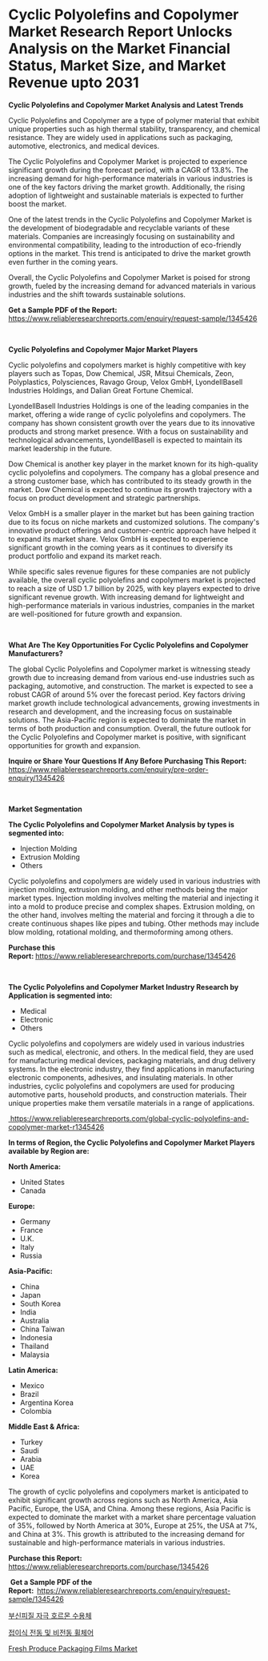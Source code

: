 <p><h1>Cyclic Polyolefins and Copolymer Market Research Report Unlocks Analysis on the Market Financial Status, Market Size, and Market Revenue upto 2031</h1></p><p><strong>Cyclic Polyolefins and Copolymer Market Analysis and Latest Trends</strong></p>
<p><p>Cyclic Polyolefins and Copolymer are a type of polymer material that exhibit unique properties such as high thermal stability, transparency, and chemical resistance. They are widely used in applications such as packaging, automotive, electronics, and medical devices.</p><p>The Cyclic Polyolefins and Copolymer Market is projected to experience significant growth during the forecast period, with a CAGR of 13.8%. The increasing demand for high-performance materials in various industries is one of the key factors driving the market growth. Additionally, the rising adoption of lightweight and sustainable materials is expected to further boost the market.</p><p>One of the latest trends in the Cyclic Polyolefins and Copolymer Market is the development of biodegradable and recyclable variants of these materials. Companies are increasingly focusing on sustainability and environmental compatibility, leading to the introduction of eco-friendly options in the market. This trend is anticipated to drive the market growth even further in the coming years.</p><p>Overall, the Cyclic Polyolefins and Copolymer Market is poised for strong growth, fueled by the increasing demand for advanced materials in various industries and the shift towards sustainable solutions.</p></p>
<p><strong>Get a Sample PDF of the Report:&nbsp;</strong> <a href="https://www.reliableresearchreports.com/enquiry/request-sample/1345426">https://www.reliableresearchreports.com/enquiry/request-sample/1345426</a></p>
<p>&nbsp;</p>
<p><strong>Cyclic Polyolefins and Copolymer Major Market Players</strong></p>
<p><p>Cyclic polyolefins and copolymers market is highly competitive with key players such as Topas, Dow Chemical, JSR, Mitsui Chemicals, Zeon, Polyplastics, Polysciences, Ravago Group, Velox GmbH, LyondellBasell Industries Holdings, and Dalian Great Fortune Chemical. </p><p>LyondellBasell Industries Holdings is one of the leading companies in the market, offering a wide range of cyclic polyolefins and copolymers. The company has shown consistent growth over the years due to its innovative products and strong market presence. With a focus on sustainability and technological advancements, LyondellBasell is expected to maintain its market leadership in the future.</p><p>Dow Chemical is another key player in the market known for its high-quality cyclic polyolefins and copolymers. The company has a global presence and a strong customer base, which has contributed to its steady growth in the market. Dow Chemical is expected to continue its growth trajectory with a focus on product development and strategic partnerships.</p><p>Velox GmbH is a smaller player in the market but has been gaining traction due to its focus on niche markets and customized solutions. The company's innovative product offerings and customer-centric approach have helped it to expand its market share. Velox GmbH is expected to experience significant growth in the coming years as it continues to diversify its product portfolio and expand its market reach.</p><p>While specific sales revenue figures for these companies are not publicly available, the overall cyclic polyolefins and copolymers market is projected to reach a size of USD 1.7 billion by 2025, with key players expected to drive significant revenue growth. With increasing demand for lightweight and high-performance materials in various industries, companies in the market are well-positioned for future growth and expansion.</p></p>
<p>&nbsp;</p>
<p><strong>What Are The Key Opportunities For Cyclic Polyolefins and Copolymer Manufacturers?</strong></p>
<p><p>The global Cyclic Polyolefins and Copolymer market is witnessing steady growth due to increasing demand from various end-use industries such as packaging, automotive, and construction. The market is expected to see a robust CAGR of around 5% over the forecast period. Key factors driving market growth include technological advancements, growing investments in research and development, and the increasing focus on sustainable solutions. The Asia-Pacific region is expected to dominate the market in terms of both production and consumption. Overall, the future outlook for the Cyclic Polyolefins and Copolymer market is positive, with significant opportunities for growth and expansion.</p></p>
<p><strong>Inquire or Share Your Questions If Any Before Purchasing This Report:</strong> <a href="https://www.reliableresearchreports.com/enquiry/pre-order-enquiry/1345426">https://www.reliableresearchreports.com/enquiry/pre-order-enquiry/1345426</a></p>
<p>&nbsp;</p>
<p><strong>Market Segmentation</strong></p>
<p><strong>The Cyclic Polyolefins and Copolymer Market Analysis by types is segmented into:</strong></p>
<p><ul><li>Injection Molding</li><li>Extrusion Molding</li><li>Others</li></ul></p>
<p><p>Cyclic polyolefins and copolymers are widely used in various industries with injection molding, extrusion molding, and other methods being the major market types. Injection molding involves melting the material and injecting it into a mold to produce precise and complex shapes. Extrusion molding, on the other hand, involves melting the material and forcing it through a die to create continuous shapes like pipes and tubing. Other methods may include blow molding, rotational molding, and thermoforming among others.</p></p>
<p><strong>Purchase this Report:&nbsp;</strong><a href="https://www.reliableresearchreports.com/purchase/1345426">https://www.reliableresearchreports.com/purchase/1345426</a></p>
<p>&nbsp;</p>
<p><strong>The Cyclic Polyolefins and Copolymer Market Industry Research by Application is segmented into:</strong></p>
<p><ul><li>Medical</li><li>Electronic</li><li>Others</li></ul></p>
<p><p>Cyclic polyolefins and copolymers are widely used in various industries such as medical, electronic, and others. In the medical field, they are used for manufacturing medical devices, packaging materials, and drug delivery systems. In the electronic industry, they find applications in manufacturing electronic components, adhesives, and insulating materials. In other industries, cyclic polyolefins and copolymers are used for producing automotive parts, household products, and construction materials. Their unique properties make them versatile materials in a range of applications.</p></p>
<p><a href="https://www.reliableresearchreports.com/global-cyclic-polyolefins-and-copolymer-market-r1345426">&nbsp;https://www.reliableresearchreports.com/global-cyclic-polyolefins-and-copolymer-market-r1345426</a></p>
<p><strong>In terms of Region, the Cyclic Polyolefins and Copolymer Market Players available by Region are:</strong></p>
<p>
    <p> <strong> North America: </strong>
        <ul>
            <li>United States</li>
            <li>Canada</li>
        </ul>
        </p> 
    <p> <strong> Europe: </strong>
        <ul>
            <li>Germany</li>
            <li>France</li>
            <li>U.K.</li>
            <li>Italy</li>
            <li>Russia</li>
        </ul>
        </p> 
    <p> <strong> Asia-Pacific: </strong>
        <ul>
            <li>China</li>
            <li>Japan</li>
            <li>South Korea</li>
            <li>India</li>
            <li>Australia</li>
            <li>China Taiwan</li>
            <li>Indonesia</li>
            <li>Thailand</li>
            <li>Malaysia</li>
        </ul>
        </p> 
    <p> <strong> Latin America: </strong>
        <ul>
            <li>Mexico</li>
            <li>Brazil</li>
            <li>Argentina Korea</li>
            <li>Colombia</li>
        </ul>
        </p> 
    <p> <strong> Middle East & Africa: </strong>
        <ul>
            <li>Turkey</li>
            <li>Saudi</li>
            <li>Arabia</li>
            <li>UAE</li>
            <li>Korea</li>
        </ul>
    </p>
    </p>
<p><p>The growth of cyclic polyolefins and copolymers market is anticipated to exhibit significant growth across regions such as North America, Asia Pacific, Europe, the USA, and China. Among these regions, Asia Pacific is expected to dominate the market with a market share percentage valuation of 35%, followed by North America at 30%, Europe at 25%, the USA at 7%, and China at 3%. This growth is attributed to the increasing demand for sustainable and high-performance materials in various industries.</p></p>
<p><strong>Purchase this Report: </strong><a href="https://www.reliableresearchreports.com/purchase/1345426">https://www.reliableresearchreports.com/purchase/1345426</a></p>
<p>&nbsp;<strong>Get a Sample PDF of the Report:&nbsp;&nbsp;</strong><a href="https://www.reliableresearchreports.com/enquiry/request-sample/1345426">https://www.reliableresearchreports.com/enquiry/request-sample/1345426</a></p>
<p><strong></strong></p>
<p><p><a href="https://github.com/ThomasElmes2022/Market-Research-Report-List-1/blob/main/5611739142570.md">부신피질 자극 호르몬 수용체</a></p><p><a href="https://medium.com/@achimcoteanu1/%EC%A0%84%EA%B8%B0-%EB%B0%8F-%EB%B9%84%EC%A0%84%EA%B8%B0-%ED%9C%A0%EC%B2%B4%EC%96%B4-%EC%8B%9C%EC%9E%A5-%EC%A0%84%EB%A7%9D-%EC%99%84%EB%B2%BD%ED%95%9C-%EC%82%B0%EC%97%85-%EB%B6%84%EC%84%9D-2024%EB%85%84%EB%B6%80%ED%84%B0-2031%EB%85%84%EA%B9%8C%EC%A7%80-7e0542dbf83a">접이식 전동 및 비전동 휠체어</a></p><p><a href="https://github.com/liliskanaya73/Market-Research-Report-List-1/blob/main/fresh-produce-packaging-films-market.md">Fresh Produce Packaging Films Market</a></p></p>